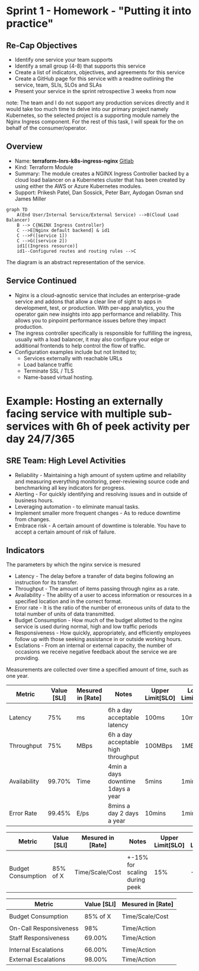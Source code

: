 # Sprint 1 - Homework - "Putting it into practice"

## Re-Cap Objectives

- Identify one service your team supports
- Identify a small group (4-8) that supports this service
- Create a list of indicators, objectives, and agreements for this service
- Create a GitHub page for this service with a readme outlining the service, team, SLIs, SLOs and SLAs
- Present your service in the sprint retrospective 3 weeks from now

note: The team and I do not support any production services directly and it would take too much time to delve into our primary project namely Kubernetes, so the selected project is a supporting module namely the Nginx Ingress component. For the rest of this task, I will speak for the on behalf of the consumer/operator.

## Overview

- Name: **terraform-lnrs-k8s-ingress-nginx** [Gitlab](https://gitlab.b2b.regn.net/terraform/official-modules/k8s/terraform-lnrs-k8s-ingress-nginx/)
- Kind: Terraform Module
- Summary: The module creates a NGINX Ingress Controller backed by a cloud load balancer on a Kubernetes cluster that has been created by using either the AWS or Azure Kubernetes modules.
- Support: Prikesh Patel, Dan Sossick, Peter Barr, Aydogan Osman snd James Miller

```mermaid
graph TD
    A(End User/Internal Service/External Service) -->B(Cloud Load Balancer)
    B --> C{NGINX Ingress Controller}
    C -->E[Nginx default backend] & id1
    C -->F([service 1])
    C -->G([service 2])
    id1[(Ingress resource)]
    id1--Configured routes and routing rules -->C
```

The diagram is an abstract representation of the service.

## Service Continued

- Nginx is a cloud-agnostic service that includes an enterprise-grade service and addons that allow a clear line of sight to apps in development, test, or production. With per-app analytics, you the operator gain new insights into app performance and reliability. This allows you to  pinpoint performance issues before they impact production.
- The ingress controller specifically is responsible for fulfilling the ingress, usually with a load balancer, it may also configure your edge or additional frontends to help control the flow of traffic.
- Configuration examples include but not limited to;
  - Services externally with reachable URLs
  - Load balance traffic
  - Terminate SSL / TLS
  - Name-based virtual hosting.
  
# Example: Hosting an externally facing service with multiple sub-services with 6h of peek activity per day 24/7/365

## SRE Team: High Level Activities

- Reliability - Maintaining a high amount of system uptime and reliability
and measuring everything monitoring, peer-reviewing source code and benchmarking all key indicators for progress.
- Alerting - For quickly identifying and resolving issues and in outside of business hours.
- Leveraging automation - to eliminate manual tasks.
- Implement smaller more frequent changes - As to reduce downtime from changes.
- Embrace risk - A certain amount of downtime is tolerable. You have to accept a certain amount of risk of failure.

## Indicators

The parameters by which the nginx service is mesured

- Latency - The delay before a transfer of data begins following an instruction for its transfer.
- Throughput - The amount of items passing through nginx as a rate.
- Availability - The ability of a user to access information or resources in a specified location and in the correct format.
- Error rate - It is the ratio of the number of erroneous units of data to the total number of units of data transmitted.
- Budget Consumption - How much of the budget allotted to the nginx service is used during normal, high and low traffic periods
- Responsiveness - How quickly, appropriately, and efficiently employees follow up with those seeking assistance in or outside working hours.
- Esclations - From an internal or external capacity, the number of occasions we receive negative feedback about the service we are providing.

Measurements are collected over time a specified amount of time, such as one year.

| Metric       | Value [SLI] | Mesured in [Rate] | Notes                              | Upper Limit[SLO] | Lower Limit[SLO] | Customer Agreement[SLA] |
|--------------|-------------|-------------------|------------------------------------|------------------|------------------|-------------------------|
|              |             |                   |                                    |                  |                  |                         |
| Latency      | 75%         | ms                | 6h a day acceptable latency         | 100ms            | 10ms             |                         |
| Throughput   | 75%         | MBps              | 6h a day acceptable high throughput | 100MBps          | 1MBps            |                         |
| Availability | 99.70%      | Time              | 4min a days downtime 1days a year  | 5mins            | 1min             | 99.65%                  |
| Error Rate   | 99.45%      | E/ps              | 8mins a day 2 days a year          | 10mins           | 1min             |                         |

| Metric             | Value [SLI] | Mesured in [Rate] | Notes                           | Upper Limit[SLO] | Lower Limit[SLO] | Customer Agreement[SLA] |
|--------------------|-------------|-------------------|---------------------------------|------------------|------------------|-------------------------|
|                    |             |                   |                                 |                  |                  |                         |
| Budget Consumption | 85% of X    | Time/Scale/Cost   | +-15% for scaling during peek | 15%              | -15%             |                         |

| Metric                 | Value [SLI] | Mesured in [Rate] |
|------------------------|-------------|-------------------|
|                        |             |                   |
| Budget Consumption     | 85% of X    | Time/Scale/Cost   |
|                        |             |                   |
| On-Call Responsiveness | 98%         | Time/Action       |
| Staff Responsiveness   | 69.00%      | Time/Action       |
|                        |             |                   |
| Internal Escalations   | 66.00%      | Time/Action       |
| External Escalations   | 98.00%      | Time/Action       |
